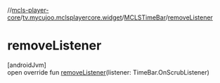 //[mcls-player-core](../../../index.md)/[tv.mycujoo.mclsplayercore.widget](../index.md)/[MCLSTimeBar](index.md)/[removeListener](remove-listener.md)

# removeListener

[androidJvm]\
open override fun [removeListener](remove-listener.md)(listener: TimeBar.OnScrubListener)
